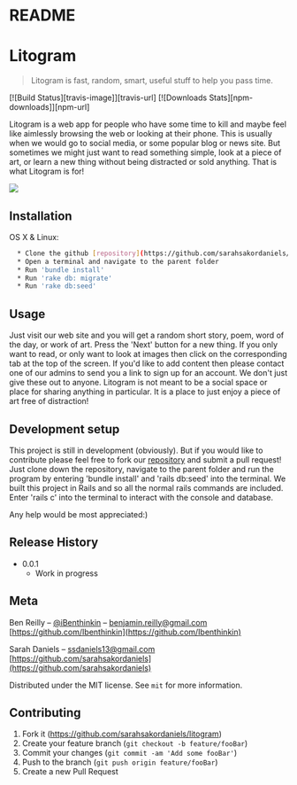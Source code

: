 # README

# Litogram
> Litogram is fast, random, smart, useful stuff to help you pass time.

<!-- [![NPM Version][npm-image]][npm-url] -->
[![Build Status][travis-image]][travis-url]
[![Downloads Stats][npm-downloads]][npm-url]

Litogram is a web app for people who have some time to kill and maybe feel like
aimlessly browsing the web or looking at their phone.  This is usually when we
would go to social media, or some popular blog or news site.  But sometimes we
might just want to read something simple, look at a piece of art, or learn a new
thing without being distracted or sold anything.  That is what Litogram is for!

![](header.png)

## Installation

OS X & Linux:

```sh
  * Clone the github [repository](https://github.com/sarahsakordaniels/litogram)
  * Open a terminal and navigate to the parent folder
  * Run 'bundle install'
  * Run 'rake db: migrate'
  * Run 'rake db:seed'
```
<!-- This site was built using [GitHub Pages](https://pages.github.com/). -->


## Usage

Just visit our web site and you will get a random short story, poem, word of the day, or
work of art.  Press the 'Next' button for a new thing.  If you only want to read, or only
want to look at images then click on the corresponding tab at the top of the screen.  If
you'd like to add content then please contact one of our admins to send you a link to sign
up for an account.  We don't just give these out to anyone.  Litogram is not meant to be
a social space or place for sharing anything in particular.  It is a place to just enjoy
a piece of art free of distraction!   

<!-- _For more examples and usage, please refer to the [Wiki][wiki]._ -->

## Development setup

This project is still in development (obviously).  But if you would like to contribute
please feel free to fork our [repository](https://github.com/sarahsakordaniels/litogram) and submit a pull request!  Just clone down the repository,
navigate to the parent folder and run the program by entering 'bundle install' and 'rails db:seed' into the terminal.  We built this project in Rails and so all the normal rails commands are included.  Enter 'rails c'
into the terminal to interact with the console and database.


Any help would be most appreciated:)
<!--

```sh
make install
npm test
``` -->

## Release History

* 0.0.1
    * Work in progress

## Meta

Ben Reilly – [@iBenthinkin](https://twitter.com/iBenthinkin) – benjamin.reilly@gmail.com
[https://github.com/Ibenthinkin](https://github.com/Ibenthinkin)

Sarah Daniels – ssdaniels13@gmail.com
[https://github.com/sarahsakordaniels](https://github.com/sarahsakordaniels)



Distributed under the MIT license. See ``mit`` for more information.

## Contributing

1. Fork it (<https://github.com/sarahsakordaniels/litogram>)
2. Create your feature branch (`git checkout -b feature/fooBar`)
3. Commit your changes (`git commit -am 'Add some fooBar'`)
4. Push to the branch (`git push origin feature/fooBar`)
5. Create a new Pull Request

<!-- Markdown link & img dfn's -->
<!-- [npm-image]: https://img.shields.io/npm/v/datadog-metrics.svg?style=flat-square
[npm-url]: https://npmjs.org/package/datadog-metrics
[npm-downloads]: https://img.shields.io/npm/dm/datadog-metrics.svg?style=flat-square
[travis-image]: https://img.shields.io/travis/dbader/node-datadog-metrics/master.svg?style=flat-square
[travis-url]: https://travis-ci.org/dbader/node-datadog-metrics
[wiki]: https://github.com/yourname/yourproject/wiki -->

